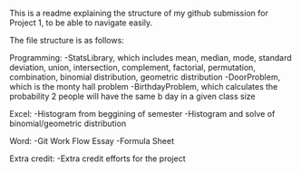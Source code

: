 This is a readme explaining the structure of my github submission for Project 1, to be able to navigate easily.

The file structure is as follows:

Programming:
  -StatsLibrary, which includes mean, median, mode, standard deviation, union, intersection, complement, factorial, permutation, combination, binomial distribution,          geometric distribution
  -DoorProblem, which is the monty hall problem
  -BirthdayProblem, which calculates the probability 2 people will have the same b day in a given class size

Excel:
  -Histogram from beggining of semester
  -Histogram and solve of binomial/geometric distribution

Word:
  -Git Work Flow Essay
  -Formula Sheet
  
Extra credit:
  -Extra credit efforts for the project

